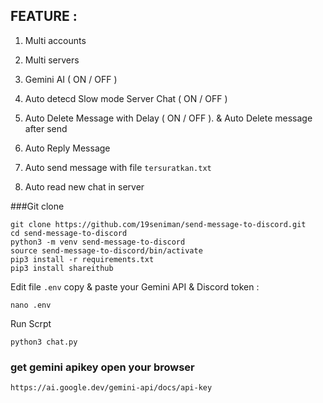 ## FEATURE :

1. Multi accounts

2. Multi servers

3. Gemini AI ( ON / OFF )

5. Auto detecd Slow mode Server Chat ( ON / OFF )

6. Auto Delete Message with Delay ( ON / OFF ). & Auto Delete message after send

7. Auto Reply Message

8. Auto send message with file `tersuratkan.txt`

9. Auto read new chat in server


###Git clone 
```
git clone https://github.com/19seniman/send-message-to-discord.git
cd send-message-to-discord
python3 -m venv send-message-to-discord
source send-message-to-discord/bin/activate
pip3 install -r requirements.txt
pip3 install shareithub
```
Edit file `.env` copy & paste your Gemini API & Discord token :
```
nano .env
```
Run Scrpt
```
python3 chat.py
```

### get gemini apikey open your browser
```
https://ai.google.dev/gemini-api/docs/api-key
```





